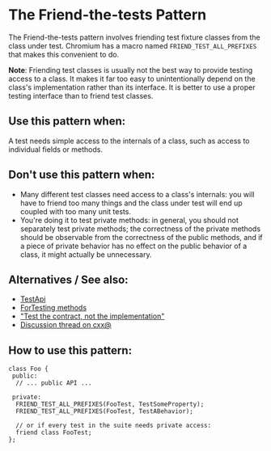 # The Friend-the-tests Pattern

The Friend-the-tests pattern involves friending test fixture classes from the
class under test. Chromium has a macro named `FRIEND_TEST_ALL_PREFIXES` that
makes this convenient to do.

**Note**: Friending test classes is usually not the best way to provide testing
access to a class. It makes it far too easy to unintentionally depend on the
class's implementation rather than its interface. It is better to use a proper
testing interface than to friend test classes.

## Use this pattern when:

A test needs simple access to the internals of a class, such as access to
individual fields or methods.

## Don't use this pattern when:

* Many different test classes need access to a class's internals: you will have
  to friend too many things and the class under test will end up coupled with
  too many unit tests.
* You're doing it to test private methods: in general, you should not separately
  test private methods; the correctness of the private methods should be
  observable from the correctness of the public methods, and if a piece of
  private behavior has no effect on the public behavior of a class, it might
  actually be unnecessary.

## Alternatives / See also:

* [TestApi]
* [ForTesting methods]
* ["Test the contract, not the implementation"](https://abseil.io/tips/135)
* [Discussion thread on cxx@](https://groups.google.com/a/chromium.org/d/msg/cxx/AOsKCPCBYhk/RDVLSMRGCgAJ)

## How to use this pattern:

```
class Foo {
 public:
  // ... public API ...

 private:
  FRIEND_TEST_ALL_PREFIXES(FooTest, TestSomeProperty);
  FRIEND_TEST_ALL_PREFIXES(FooTest, TestABehavior);

  // or if every test in the suite needs private access:
  friend class FooTest;
};
```

[fortesting methods]: fortesting-methods.md
[testapi]: testapi.md
